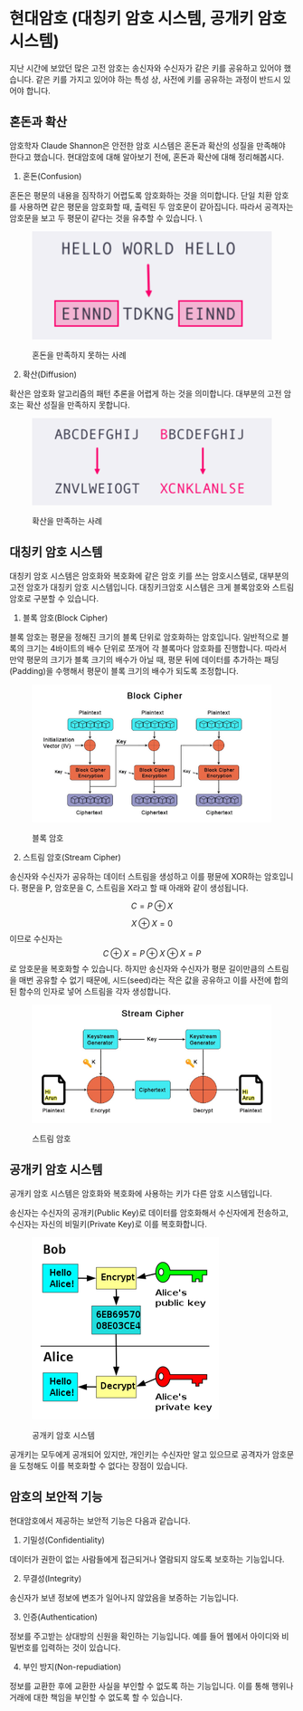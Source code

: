 # 현대암호 (대칭키 암호 시스템, 공개키 암호 시스템)

지난 시간에 보았던 많은 고전 암호는 송신자와 수신자가 같은 키를 공유하고 있어야 했습니다. 같은 키를 가지고 있어야 하는 특성 상, 사전에 키를 공유하는 과정이 반드시 있어야 합니다.

## 혼돈과 확산

암호학자 Claude Shannon은 안전한 암호 시스템은 혼돈과 확산의 성질을 만족해야 한다고 했습니다. 현대암호에 대해 알아보기 전에, 혼돈과 확산에 대해 정리해봅시다.&#x20;

1. 혼돈(Confusion)&#x20;

혼돈은 평문의 내용을 짐작하기 어렵도록 암호화하는 것을 의미합니다. 단일 치환 암호를 사용하면 같은 평문을 암호화할 때, 출력된 두 암호문이 같아집니다. 따라서 공격자는 암호문을 보고 두 평문이 같다는 것을 유추할 수 있습니다. \


<figure><img src=".gitbook/assets/image (8).png" alt=""><figcaption><p>혼돈을 만족하지 못하는 사례</p></figcaption></figure>

2. 확산(Diffusion)

확산은 암호화 알고리즘의 패턴 추론을 어렵게 하는 것을 의미합니다. 대부분의 고전 암호는 확산 성질을 만족하지 못합니다.&#x20;

<figure><img src=".gitbook/assets/image (9).png" alt=""><figcaption><p>확산을 만족하는 사례</p></figcaption></figure>

## 대칭키 암호 시스템

대칭키 암호 시스템은 암호화와 복호화에 같은 암호 키를 쓰는 암호시스템로, 대부분의 고전 암호가 대칭키 암호 시스템입니다. 대칭키크암호 시스템은 크게 블록암호와 스트림 암호로 구분할 수 있습니다.&#x20;

1. 블록 암호(Block Cipher)&#x20;

블록 암호는 평문을 정해진 크기의 블록 단위로 암호화하는 암호입니다. 일반적으로 블록의 크기는 4바이트의 배수 단위로 쪼개어 각 블록마다 암호화를 진행합니다. 따라서 만약 평문의 크기가 블록 크기의 배수가 아닐 때, 평문 뒤에 데이터를 추가하는 패딩(Padding)을 수행해서 평문이 블록 크기의 배수가 되도록 조정합니다.&#x20;

<figure><img src=".gitbook/assets/image (6).png" alt=""><figcaption><p>블록 암호</p></figcaption></figure>



2. 스트림 암호(Stream Cipher)

송신자와 수신자가 공유하는 데이터 스트림을 생성하고 이를 평뮨에 XOR하는 암호입니다. 평문을 P, 암호문을 C, 스트림을 X라고 할 때 아래와 같이 생성됩니다.&#x20;

$$
C=P \oplus X
$$

$$X \oplus X=0$$이므로   수신자는 $$C \oplus X=P\oplus X\oplus X=P$$로 암호문을 복호화할 수 있습니다. 하지만 송신자와 수신자가 평문 길이만큼의 스트림을 매번 공유할 수 없기 때문에, 시드(seed)라는 작은 값을 공유하고 이를 사전에 합의된 함수의 인자로 넣어 스트림을 각자 생성합니다.&#x20;

<figure><img src=".gitbook/assets/image (7).png" alt=""><figcaption><p>스트림 암호</p></figcaption></figure>

## 공개키 암호 시스템&#x20;

공개키 암호 시스템은 암호화와 복호화에 사용하는 키가 다른 암호 시스템입니다.&#x20;

송신자는 수신자의 공개키(Public Key)로 데이터를 암호화해서 수신자에게 전송하고, 수신자는 자신의 비밀키(Private Key)로 이를 복호화합니다.&#x20;

<figure><img src=".gitbook/assets/image (10).png" alt=""><figcaption><p>공개키 암호 시스템</p></figcaption></figure>

공개키는 모두에게 공개되어 있지만, 개인키는 수신자만 알고 있으므로 공격자가 암호문을 도청해도 이를 복호화할 수 없다는 장점이 있습니다.&#x20;

## 암호의 보안적 기능&#x20;

현대암호에서 제공하는 보안적 기능은 다음과 같습니다.&#x20;

1. 기밀성(Confidentiality)

데이터가 권한이 없는 사람들에게 접근되거나 열람되지 않도록 보호하는 기능입니다.&#x20;

2. 무결성(Integrity)

송신자가 보낸 정보에 변조가 일어나지 않았음을 보증하는 기능입니다.&#x20;

3. 인증(Authentication)

정보를 주고받는 상대방의 신원을 확인하는 기능입니다. 예를 들어 웹에서 아이디와 비밀번호를 입력하는 것이 있습니다.&#x20;

4. 부인 방지(Non-repudiation)

정보를 교환한 후에 교환한 사실을 부인할 수 없도록 하는 기능입니다. 이를 통해 행위나 거래에 대한 책임을 부인할 수 없도록 할 수 있습니다.&#x20;
